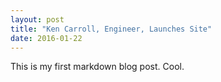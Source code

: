 ```yaml
---
layout: post
title: "Ken Carroll, Engineer, Launches Site"
date: 2016-01-22
---
```


This is my first markdown blog post. Cool. 
